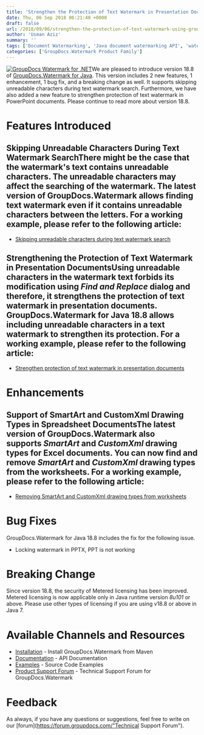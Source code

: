 ```yaml
---
title: 'Strengthen the Protection of Text Watermark in Presentation Documents using GroupDocs.Watermark for Java 18.8'
date: Thu, 06 Sep 2018 06:21:40 +0000
draft: false
url: /2018/09/06/strengthen-the-protection-of-text-watermark-using-groupdocs.watermark-for-java-18.8/
author: 'Usman Aziz'
summary: ''
tags: ['Document Watermarking', 'Java document watermarking API', 'watermarking API for Java', 'GroupDocs.Watermark for Java', 'GroupDocs.Watermark for Java Releases']
categories: ['GroupDocs.Watermark Product Family']
---
```


[![GroupDocs Watermark for .NET](http://blog.groupdocs.com/wp-content/uploads/sites/4/2018/01/groupdocs-watermark-java.png)](https://products.groupdocs.com/watermark/java)We are pleased to introduce version 18.8 of [GroupDocs.Watermark for Java](https://products.groupdocs.com/watermark/java). This version includes 2 new features, 1 enhancement, 1 bug fix, and a breaking change as well. It supports skipping unreadable characters during text watermark search. Furthermore, we have also added a new feature to strengthen protection of text watermark in PowerPoint documents. Please continue to read more about version 18.8.

# Features Introduced

## Skipping Unreadable Characters During Text Watermark SearchThere might be the case that the watermark's text contains unreadable characters. The unreadable characters may affect the searching of the watermark. The latest version of GroupDocs.Watermark allows finding text watermark even if it contains unreadable characters between the letters. For a working example, please refer to the following article:

*   [Skipping unreadable characters during text watermark search](https://docs.groupdocs.com/watermark/java/)

## Strengthening the Protection of Text Watermark in Presentation DocumentsUsing unreadable characters in the watermark text forbids its modification using _Find and Replace_ dialog and therefore, it strengthens the protection of text watermark in presentation documents. GroupDocs.Watermark for Java 18.8 allows including unreadable characters in a text watermark to strengthen its protection. For a working example, please refer to the following article:

*   [Strengthen protection of text watermark in presentation documents](https://docs.groupdocs.com/watermark/java/)

# Enhancements

## Support of SmartArt and CustomXml Drawing Types in Spreadsheet DocumentsThe latest version of GroupDocs.Watermark also supports **_SmartArt_** and **_CustomXml_** drawing types for Excel documents. You can now find and remove **_SmartArt_** and **_CustomXml_** drawing types from the worksheets. For a working example, please refer to the following article:

*   [Removing SmartArt and CustomXml drawing types from worksheets](https://docs.groupdocs.com/watermark/java/)

# Bug Fixes

GroupDocs.Watermark for Java 18.8 includes the fix for the following issue.

*   Locking watermark in PPTX, PPT is not working

# Breaking Change

Since version 18.8, the security of Metered licensing has been improved. Metered licensing is now applicable only in Java runtime version _8u101_ or above. Please use other types of licensing if you are using v18.8 or above in Java 7.

# Available Channels and Resources

*   [Installation](https://artifact.groupdocs.com/webapp/#/artifacts/browse/tree/General/repo/com/groupdocs/groupdocs-watermark/maven-metadata.xml) - Install GroupDocs.Watermark from Maven
*   [Documentation](https://docs.groupdocs.com/watermark/java/ "Watermark API documentation") - API Documentation
*   [Examples](https://github.com/groupdocs-watermark/GroupDocs.Watermark-for-Java "How to use Watermark API") - Source Code Examples
*   [Product Support Forum](https://forum.groupdocs.com/c/watermark) - Technical Support Forum for GroupDocs.Watermark

# Feedback

As always, if you have any questions or suggestions, feel free to write on our [forum](https://forum.groupdocs.com/"Technical Support Forum").





